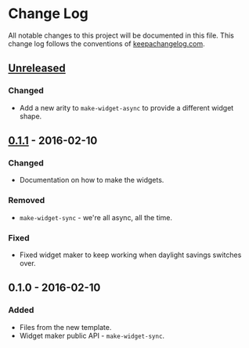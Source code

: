# Change Log
All notable changes to this project will be documented in this file. This change log follows the conventions of [keepachangelog.com](http://keepachangelog.com/).

## [Unreleased]
### Changed
- Add a new arity to `make-widget-async` to provide a different widget shape.

## [0.1.1] - 2016-02-10
### Changed
- Documentation on how to make the widgets.

### Removed
- `make-widget-sync` - we're all async, all the time.

### Fixed
- Fixed widget maker to keep working when daylight savings switches over.

## 0.1.0 - 2016-02-10
### Added
- Files from the new template.
- Widget maker public API - `make-widget-sync`.

[Unreleased]: https://github.com/your-name/cljapplied/compare/0.1.1...HEAD
[0.1.1]: https://github.com/your-name/cljapplied/compare/0.1.0...0.1.1
